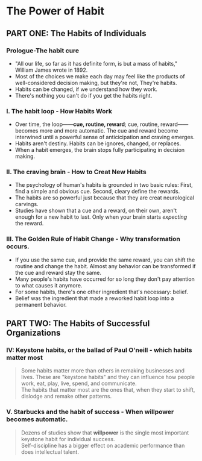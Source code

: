 # The Power of Habit

## PART ONE: The Habits of Individuals

### Prologue-The habit cure
- "All our life, so far as it has definite form, is but a mass of habits," William James wrote in 1892.
- Most of the choices we make each day may feel like the products of well-considered decision making, but they're not, They're habits.
- Habits can be changed, if we understand how they work.
- There's nothing you can't do if you get the habits right.

### I. The habit loop - How Habits Work
- Over time, the loop——**cue, routine, reward**; cue, routine, reward——becomes more and more automatic. The cue and reward become interwined until a powerful sense of anticicipation and craving emerges.
- Habits aren't destiny. Habits can be ignores, changed, or replaces.
- When a habit emerges, the brain stops fully participating in decision making.

### II. The craving brain - How to Creat New Habits
- The psychology of human's habits is grounded in two basic rules: First, find a simple and obvious cue. Second, cleary define the rewards.
- The habits are so powerful just because that they are creat neurological carvings.
- Studies have shown that a cue and a reward, on their own, aren't enough for a new habit to last. Only when your brain starts _expecting_ the reward.

### III. The Golden Rule of Habit Change - Why transformation occurs.
- If you use the same cue, and provide the same reward, you can shift the routine and change the habit. Almost any behavior can be transformed if the cue and reward stay the same.
- Many people's habits have occurred for so long they don't pay attention to what causes it anymore.
- For some habits, there's one other ingredient that's necessary: belief.
- Belief was the ingredient that made a reworked habit loop into a permanent behavior.

## PART TWO: The Habits of Successful Organizations

### IV: Keystone habits, or the ballad of Paul O'neill - which habits matter most
> Some habits matter more than others in remaking businesses and lives. These are "keystone habits" and they can influence how people work, eat, play, live, spend, and communicate.  
> The habits that matter most are the ones that, when they start to shift, dislodge and remake other patterns.  

### V. Starbucks and the habit of success - When willpower becomes automatic.
> Dozens of studies show that **willpower** is the single most important keystone habit for individual success.  
> Self-discipline has a bigger effect on academic performance than does intellectual talent.  
> 
